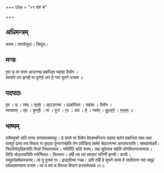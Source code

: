+++
title = "०९ एवा च"

+++
## अधिमन्त्रम्
सरमा। पणयोसुराः। त्रिष्टुप्।

## मन्त्रः
ए॒वा च॒ त्वं स॑रम आज॒गन्थ॒ प्रबा॑धिता॒ सह॑सा॒ दैव्ये॑न ।  
स्वसा॑रं त्वा कृणवै॒ मा पुन॑र्गा॒ अप॑ ते॒ गवां॑ सुभगे भजाम ॥

## पदपाठः
ए॒व । च॒ । त्वम् । स॒र॒मे॒ । आ॒ऽज॒गन्थ॑ । प्रऽबा॑धिता । सह॑सा । दैव्ये॑न ।  
स्वसा॑रम् । त्वा॒ । कृ॒ण॒वै॒ । मा । पुनः॑ । गाः॒ । अप॑ । ते॒ । गवा॑म् । सु॒ऽभ॒गे॒ । भ॒जा॒म॒ ॥

## भाष्यम्
तयैवमुक्ते सति पनयः प्रणयवाक्यमाहुः। हे सरमे त्वं दैव्येन देवसम्बन्धिना सहसा बलेन प्रबाधिता यथा तथा वलपुरं प्राप्य तत्र स्थिता गा दृष्ट्वा पुनरागच्छेति तेन प्रपीडिता त्वमेवं चेदाजगन्थ आगतवत्यसि। च्शब्दश्चेदर्थे। निपातैर्यद्यदिहन्तेति तिङो निघाताभावः। गमेर्लिटि थलि रूपम्। सह सुपेत्यत्र सहेति योगविभागात्समासः। तिङि चोदात्तवतिति गतेर्निघातः। लित्स्वरः। तर्हि त्वा त्वां स्वसारं भगिनीं कृणवै। करवैः। समूहापेक्ष्यैकवचनम्। त्वं तु पुनर्मा गाः। इन्द्रादीन्मा गच्छ। अपि तर्हि हे सुभगे सरमे ते त्वदीयानां गवां समूहं पर्वतादपगमय्य भजाम। त्वं च वयं च विभजा विभागं करवामेत्यर्थः॥९॥